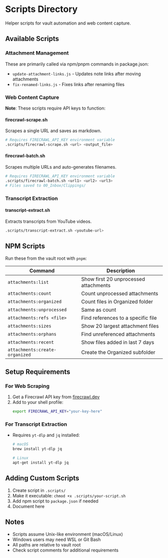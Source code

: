 # Scripts Directory

Helper scripts for vault automation and web content capture.

## Available Scripts

### Attachment Management
These are primarily called via npm/pnpm commands in package.json:
- `update-attachment-links.js` - Updates note links after moving attachments
- `fix-renamed-links.js` - Fixes links after renaming files

### Web Content Capture
**Note**: These scripts require API keys to function:

#### firecrawl-scrape.sh
Scrapes a single URL and saves as markdown.
```bash
# Requires FIRECRAWL_API_KEY environment variable
.scripts/firecrawl-scrape.sh <url> <output_file>
```

#### firecrawl-batch.sh
Scrapes multiple URLs and auto-generates filenames.
```bash
# Requires FIRECRAWL_API_KEY environment variable
.scripts/firecrawl-batch.sh <url1> <url2> <url3>
# Files saved to 00_Inbox/Clippings/
```

### Transcript Extraction
#### transcript-extract.sh
Extracts transcripts from YouTube videos.
```bash
.scripts/transcript-extract.sh <youtube-url>
```

## NPM Scripts

Run these from the vault root with `pnpm`:

| Command | Description |
|---------|-------------|
| `attachments:list` | Show first 20 unprocessed attachments |
| `attachments:count` | Count unprocessed attachments |
| `attachments:organized` | Count files in Organized folder |
| `attachments:unprocessed` | Same as count |
| `attachments:refs <file>` | Find references to a specific file |
| `attachments:sizes` | Show 20 largest attachment files |
| `attachments:orphans` | Find unreferenced attachments |
| `attachments:recent` | Show files added in last 7 days |
| `attachments:create-organized` | Create the Organized subfolder |

## Setup Requirements

### For Web Scraping
1. Get a Firecrawl API key from [firecrawl.dev](https://firecrawl.dev)
2. Add to your shell profile:
   ```bash
   export FIRECRAWL_API_KEY="your-key-here"
   ```

### For Transcript Extraction
- Requires `yt-dlp` and `jq` installed:
  ```bash
  # macOS
  brew install yt-dlp jq
  
  # Linux
  apt-get install yt-dlp jq
  ```

## Adding Custom Scripts

1. Create script in `.scripts/`
2. Make it executable: `chmod +x .scripts/your-script.sh`
3. Add npm script to `package.json` if needed
4. Document here

## Notes

- Scripts assume Unix-like environment (macOS/Linux)
- Windows users may need WSL or Git Bash
- All paths are relative to vault root
- Check script comments for additional requirements